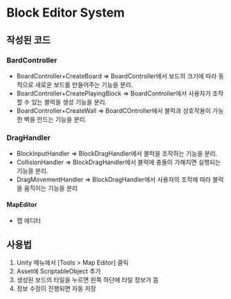# Block Editor System

## 작성된 코드
### BardController
- BoardController+CreateBoard => BoardController에서 보드의 크기에 따라 동적으로 새로운 보드를 만들어주는 기능을 분리. 
- BoardController+CreatePlayingBlock => BoardController에서 사용자가 조작할 수 있는 블럭을 생성 기능을 분리.
- BoardController+CreateWall => BoardCOntroller에서 블럭과 상호작용이 가능한 벽을 만드는 기능을 분리.

### DragHandler
- BlockInputHandler => BlockDragHandler에서 블럭을 조작하는 기능을 분리.
- CollisionHandler => BlockDragHandler에서 블럭에 충돌이 가해지면 실행되는 기능을 분리.
- DragMovementHandler => BlockDragHandler에서 사용자의 조작에 따라 블럭을 움직이는 기능을 분리

#### MapEditor
- 맵 에디터

## 사용법
1. Unity 메뉴에서 [Tools > Map Editor] 클릭
2. Asset에 ScriptableObject 추가
3. 생성된 보드의 타일을 누르면 왼쪽 하단에 타일 정보가 뜸
4. 정보 수정이 진행되면 자동 저장
